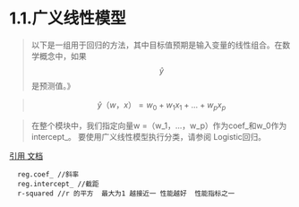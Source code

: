 # 1.1.广义线性模型

 > 以下是一组用于回归的方法，其中目标值预期是输入变量的线性组合。在数学概念中，如果$$\hat{y}$$是预测值。》

>$$
 \hat{y}（w，x）= w_0 + w_1 x_1 + ... + w_p x_p
$$


> 在整个模块中，我们指定向量w =（w_1，...，w_p）作为coef_和w_0作为intercept_。
   要使用广义线性模型执行分类，请参阅 Logistic回归。 



[引用 文档](http://scikit-learn.org/stable/modules/linear_model.html "sklearn 文档")
```
  reg.coef_ //斜率
  reg.intercept_ //截距
  r-squared //r 的平方  最大为1 越接近一 性能越好  性能指标之一
```